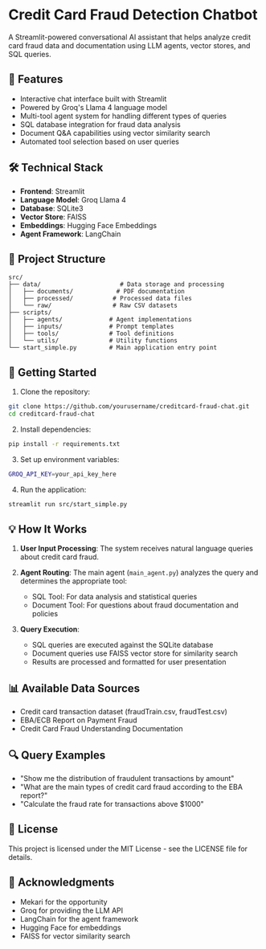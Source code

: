 # Credit Card Fraud Detection Chatbot

A Streamlit-powered conversational AI assistant that helps analyze credit card fraud data and documentation using LLM agents, vector stores, and SQL queries.

## 🌟 Features

- Interactive chat interface built with Streamlit
- Powered by Groq's Llama 4 language model
- Multi-tool agent system for handling different types of queries
- SQL database integration for fraud data analysis
- Document Q&A capabilities using vector similarity search
- Automated tool selection based on user queries

## 🛠️ Technical Stack

- **Frontend**: Streamlit
- **Language Model**: Groq Llama 4
- **Database**: SQLite3
- **Vector Store**: FAISS
- **Embeddings**: Hugging Face Embeddings
- **Agent Framework**: LangChain

## 📁 Project Structure

```
src/
├── data/                      # Data storage and processing
│   ├── documents/            # PDF documentation
│   ├── processed/           # Processed data files
│   └── raw/                 # Raw CSV datasets
├── scripts/
│   ├── agents/             # Agent implementations
│   ├── inputs/             # Prompt templates
│   ├── tools/              # Tool definitions
│   └── utils/              # Utility functions
└── start_simple.py         # Main application entry point
```

## 🚀 Getting Started

1. Clone the repository:
```bash
git clone https://github.com/yourusername/creditcard-fraud-chat.git
cd creditcard-fraud-chat
```

2. Install dependencies:
```bash
pip install -r requirements.txt
```

3. Set up environment variables:
```bash
GROQ_API_KEY=your_api_key_here
```

4. Run the application:
```bash
streamlit run src/start_simple.py
```

## 💡 How It Works

1. **User Input Processing**: The system receives natural language queries about credit card fraud.

2. **Agent Routing**: The main agent (`main_agent.py`) analyzes the query and determines the appropriate tool:
   - SQL Tool: For data analysis and statistical queries
   - Document Tool: For questions about fraud documentation and policies

3. **Query Execution**: 
   - SQL queries are executed against the SQLite database
   - Document queries use FAISS vector store for similarity search
   - Results are processed and formatted for user presentation

## 📊 Available Data Sources

- Credit card transaction dataset (fraudTrain.csv, fraudTest.csv)
- EBA/ECB Report on Payment Fraud
- Credit Card Fraud Understanding Documentation

## 🔍 Query Examples

- "Show me the distribution of fraudulent transactions by amount"
- "What are the main types of credit card fraud according to the EBA report?"
- "Calculate the fraud rate for transactions above $1000"

## 📄 License

This project is licensed under the MIT License - see the LICENSE file for details.

## 🙏 Acknowledgments

- Mekari for the opportunity
- Groq for providing the LLM API
- LangChain for the agent framework
- Hugging Face for embeddings
- FAISS for vector similarity search
